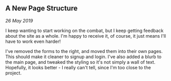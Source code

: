 A New Page Structure
---
_26 May 2019_

I keep wanting to start working on the combat, but I keep getting feedback about the site as a whole. I'm happy to receive it, of course, it just means I'll have to work even harder!

I've removed the forms to the right, and moved them into their own pages. This should make it cleaner to signup and login. I've also added a blurb to the main page, and tweaked the styling so it's not simply a wall of text. Hopefully, it looks better - I really can't tell, since I'm too close to the project.

